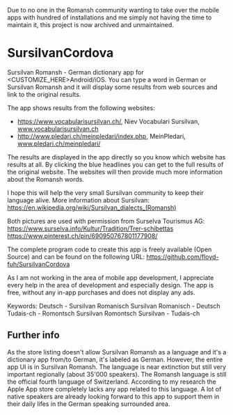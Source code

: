 Due to no one in the Romansh community wanting to take over the mobile apps with hundred of installations and me simply not having the time to maintain it, this project is now archived and unmaintained.

# SursilvanCordova

Sursilvan Romansh - German dictionary app for <CUSTOMIZE_HERE>Android/iOS. You can type a word in German or Sursilvan Romansh and it will display some results from web sources and link to the original results.

The app shows results from the following websites:
* https://www.vocabularisursilvan.ch/, Niev Vocabulari Sursilvan, www.vocabularisursilvan.ch
* http://www.pledari.ch/meinpledari/index.php, MeinPledari, www.pledari.ch/meinpledari/

The results are displayed in the app directly so you know which website has results at all. By clicking the blue headlines you can get to the full results of the original website. The websites will then provide much more information about the Romansh words.

I hope this will help the very small Sursilvan community to keep their language alive. More information about Sursilvan: https://en.wikipedia.org/wiki/Sursilvan_dialects_(Romansh)

Both pictures are used with permission from Surselva Tourismus AG:
https://www.surselva.info/Kultur/Tradition/Trer-schibettas
https://www.pinterest.ch/pin/690950767801177908/

The complete program code to create this app is freely available (Open Source) and can be found on the following URL:  https://github.com/floyd-fuh/SursilvanCordova

As I am not working in the area of mobile app development, I appreciate every help in the area of development and especially design. The app is free, without any in-app purchases and does not display any ads.

Keywords:
Deutsch - Sursilvan Romanisch
Sursilvan Romanisch - Deutsch
Tudais-ch - Romontsch Sursilvan
Romontsch Sursilvan - Tudais-ch

## Further info

As the store listing doesn't allow Sursilvan Romansh as a language and it's a dictionary app from/to German, it's labeled as German. However, the entire app UI is in Sursilvan Romansh. The language is near extinction but still very important regionally (about 35'000 speakers). The Romansh language is still the official fourth language of Switzerland. According to my research the Apple App store completely lacks any app related to this language. A lot of native speakers are already looking forward to this app to support them in their daily lifes in the German speaking surrounded area.
